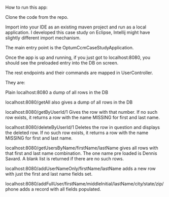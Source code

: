 How to run this app:

Clone the code from the repo.

Import into your IDE as an existing maven project and run as a local application.  I developed this case study on Eclipse, Intellij
might have slightly different import mechanism.

The main entry point is the OptumCcmCaseStudyApplication.

Once the app is up and running, if you just got to localhost:8080, you should see the preloaded entry into the DB on screen.

The rest endpoints and their commands are mapped in UserController.

They are:

Plain localhost:8080 a dump of all rows in the DB

localhost:8080/getAll also gives a dump of all rows in the DB

localhost:8080/getByUserId/1  Gives the row with that number.  If no such row exists, it returns a row with the name MISSING for first and last name.

localhost:8080/deleteByUserId/1 Deletes the row in question and displays the deleted row.  If no such row exists, it returns a row with the name MISSING for first and last name.

localhost:8080/getUsersByName/firstName/lastName gives all rows with that first and last name combination.  The one name pre loaded is Dennis Savard.  A blank list is returned if there are no such rows.

localhost:8080/addUserNameOnly/firstName/lastName adds a new row with just the first and last name fields set.

localhost:8080/addFullUser/firstName/middleInitial/lastName/city/state/zip/phone adds a record with all fields populated.